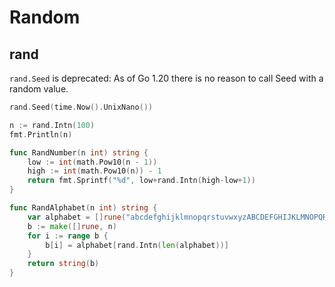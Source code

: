 # Random

## rand

`rand.Seed` is deprecated: As of Go 1.20 there is no reason to call Seed with a random value.

```go
rand.Seed(time.Now().UnixNano())
```

```go
n := rand.Intn(100)
fmt.Println(n)
```

```go
func RandNumber(n int) string {
    low := int(math.Pow10(n - 1))
    high := int(math.Pow10(n)) - 1
    return fmt.Sprintf("%d", low+rand.Intn(high-low+1))
}
```

```go
func RandAlphabet(n int) string {
    var alphabet = []rune("abcdefghijklmnopqrstuvwxyzABCDEFGHIJKLMNOPQRSTUVWXYZ")
    b := make([]rune, n)
    for i := range b {
        b[i] = alphabet[rand.Intn(len(alphabet))]
    }
    return string(b)
}
```
